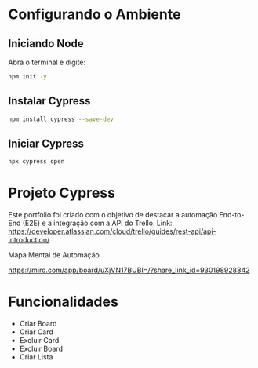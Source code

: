 # Configurando o Ambiente

## Iniciando Node

Abra o terminal e digite:

```bash
npm init -y
```
## Instalar Cypress
```bash
npm install cypress --save-dev
```
## Iniciar Cypress
```bash
npx cypress open
```

# Projeto Cypress


Este portfólio foi criado com o objetivo de destacar a automação End-to-End (E2E) e a integração com a API do Trello.
Link: https://developer.atlassian.com/cloud/trello/guides/rest-api/api-introduction/


Mapa Mental de Automação

https://miro.com/app/board/uXjVN17BUBI=/?share_link_id=930198928842




# Funcionalidades

*  Criar Board
*  Criar Card
*  Excluir Card
*  Excluir Board
*  Criar Lista

